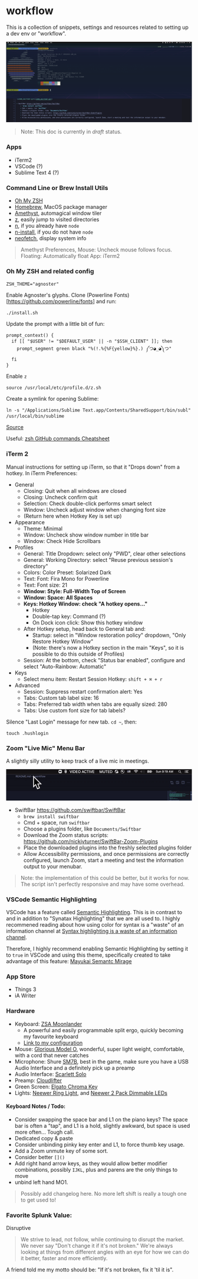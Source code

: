 # workflow 

This is a collection of snippets, settings and resources related to setting up a dev env or "workflow". 

![My iterm demo](/img/iterm.png)

> Note: This doc is currently in *draft* status.

### Apps

- iTerm2
- VSCode (?)
- Sublime Text 4 (?)

### Command Line or Brew Install Utils

- [Oh My ZSH](https://github.com/ohmyzsh/ohmyzsh)
- [Homebrew](https://brew.sh/), MacOS package manager
- [Amethyst](https://ianyh.com/amethyst/), automagical window tiler 
- [z](https://github.com/rupa/z), easily jump to visited directories
- [n](https://github.com/tj/n), if you already have `node`
- [n-install](https://github.com/mklement0/n-install), if you do not have `node`
- [neofetch](https://github.com/dylanaraps/neofetch/wiki/Installation), display system info

> Amethyst Preferences, Mouse: Uncheck mouse follows focus. Floating: Automatically float App: iTerm2

### Oh My ZSH and related config

```
ZSH_THEME="agnoster"
```

Enable Agnoster's glyphs. Clone (Powerline Fonts)[https://github.com/powerline/fonts] and run:
```
./install.sh
```

Update the prompt with a little bit of fun:
```
prompt_context() {
  if [[ "$USER" != "$DEFAULT_USER" || -n "$SSH_CLIENT" ]]; then
    prompt_segment green black "%(!.%{%F{yellow}%}.) ༼つ◕_◕༽つ"
  fi
}
```

Enable `z` 
```
source /usr/local/etc/profile.d/z.sh
```


Create a symlink for opening Sublime:
```
ln -s "/Applications/Sublime Text.app/Contents/SharedSupport/bin/subl" /usr/local/bin/sublime
```
[Source](https://olivierlacan.com/posts/launch-sublime-text-3-from-the-command-line/)

Useful: [zsh GitHub commands Cheatsheet](https://github.com/ohmyzsh/ohmyzsh/wiki/Cheatsheet)


### iTerm 2

Manual instructions for setting up iTerm, so that it "Drops down" from a hotkey. In iTerm Preferences:

- General
	- Closing: Quit when all windows are closed
	- Closing: Uncheck confirm quit
	- Selection: Check double-click performs smart select
	- Window: Uncheck adjust window when changing font size
	- (Return here when Hotkey Key is set up)
- Appearance
	- Theme: Minimal
	- Window: Uncheck show window number in title bar
	- Window: Check Hide Scrollbars
- Profiles
    - General: Title Dropdown: select only "PWD", clear other selections
    - General: Working Directory: select "Reuse previous session's directory"
	- Colors: Color Preset: Solarized Dark
	- Text: Font: Fira Mono for Powerline
	- Text: Font size: 21
	- **Window: Style: Full-Width Top of Screen**
	- **Window: Space: All Spaces**
	- **Keys: Hotkey Window: check "A hotkey opens..."**
		- Hotkey
		- Double-tap key: Command (?)
		- On Dock icon click: Show this hotkey window
	- After Hotkey setup, head back to General tab and:
        - Startup: select in "Window restoration policy" dropdown, "Only Restore Hotkey Window"
	    - (Note: there's now a Hotkey section in the main "Keys", so it is possible to do this outside of Profiles)
	- Session: At the bottom, check "Status bar enabled", configure and select "Auto-Rainbow: Automatic"
- Keys 
    - Select menu item: Restart Session Hotkey: `shift + ⌘ + r`
- Advanced
    - Session: Suppress restart confirmation alert: Yes
    - Tabs: Custom tab label size: 16
    - Tabs: Preferred tab width when tabs are equally sized: 280
    - Tabs: Use custom font size for tab labels?

Silence "Last Login" message for new tab. `cd ~`, then: 
```
touch .hushlogin
```

### Zoom "Live Mic" Menu Bar

A slightly silly utility to keep track of a live mic in meetings.

![Animation of zoom menu bar toggling](img/zoom-swiftbar.gif)

- SwiftBar https://github.com/swiftbar/SwiftBar
	- `brew install swiftbar`
	- Cmd + space, run `swiftbar`
	- Choose a plugins folder, like `Documents/Swiftbar`
	- Download the Zoom status scripts: https://github.com/nickjvturner/SwiftBar-Zoom-Plugins
	- Place the downloaded plugins into the freshly selected plugins folder
	- Allow Accessibility permissions, and once permissions are correctly configured, launch Zoom, start a meeting and test the information output to your menubar.

> Note: the implementation of this could be better, but it works for now. The script isn't perfectly responsive and may have some overhead. 

### VSCode Semantic Highlighting

VSCode has a feature called [Semantic Highlighting](https://code.visualstudio.com/api/language-extensions/semantic-highlight-guide). This is in contrast to and in addition to "Synatax Highlighting" that we are all used to. I highly recommened reading about how using color for syntax is a "waste" of an information channel at [Syntax highlighting is a waste of an information channel](https://buttondown.email/hillelwayne/archive/syntax-highlighting-is-a-waste-of-an-information/). 

Therefore, I highly recommend enabling Semantic Highlighting by setting it to `true` in VSCode and using this theme, specifically created to take advantage of this feature: [Mayukai Semantc Mirage](https://marketplace.visualstudio.com/items?itemName=GulajavaMinistudio.mayukaithemevsc)

### App Store

- Things 3
- iA Writer


### Hardware

- Keyboard: [ZSA Moonlander](https://www.zsa.io/moonlander/)
    - A powerful and easily programmable split ergo, quickly becoming my favourite keyboard
    - [Link to my configuration](https://configure.zsa.io/moonlander/layouts/eW95r/latest/0)
- Mouse: [Glorious Model O](https://www.pcgamingrace.com/products/glorious-model-o-white), wonderful, super light weight, comfortable, with a cord that never catches
- Microphone: Shure [SM7B](https://www.shure.com/en-US/products/microphones/sm7b), best in the game, make sure you have a USB Audio Interface and a definitely pick up a preamp
- Audio Interface: [Scarlett Solo](https://focusrite.com/en/usb-audio-interface/scarlett/scarlett-solo)
- Preamp: [Cloudlifter](https://www.sweetwater.com/store/detail/CL1Cloud--cloud-microphones-cl-1-cloudlifter-1-channel-mic-activator)
- Green Screen: [Elgato Chroma Key](https://www.elgato.com/en/green-screen)
- Lights: [Neewer Ring Light](https://www.amazon.com/Neewer-Ring-Light-Kit-Self-Portrait/dp/B01LXDNNBW), and [Neewer 2 Pack Dimmable LEDs](https://www.amazon.com/Neewer-Packs-Dimmable-Bi-Color-Lighting/dp/B072Q42GXQ/ref=sr_1_9?dchild=1&keywords=neewer&qid=1621782731&s=electronics&sr=1-9)


#### Keyboard Notes / Todo:

- Consider swapping the space bar and L1 on the piano keys? The space bar is often a "tap", and L1 is a hold, slightly awkward, but space is used more often... Tough call.
- Dedicated copy & paste
- Consider unbinding pinky key enter and L1, to force thumb key usage.
- Add a Zoom unmute key of some sort. 
- Consider better `[]()` 
- Add right hand arrow keys, as they would allow better modifier combinations, possibly `IJKL`, plus and parens are the only things to move
- unbind left hand MO1.

> Possibly add changelog here. No more left shift is really a tough one to get used to!

### Favorite Splunk Value:

Disruptive

> We strive to lead, not follow, while continuing to disrupt the market.  We never say "Don't change it if it's not broken." We're always looking at things from different angles with an eye for how we can do it better, faster and more efficiently.

A friend told me my motto should be: "If it's not broken, fix it 'til it is".
